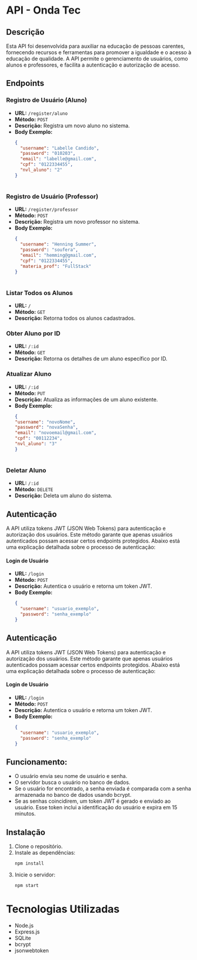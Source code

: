 # API - Onda Tec

## Descrição
Esta API foi desenvolvida para auxiliar na educação de pessoas carentes, fornecendo recursos e ferramentas para promover a igualdade e o acesso à educação de qualidade. A API permite o gerenciamento de usuários, como alunos e professores, e facilita a autenticação e autorização de acesso.

## Endpoints

### Registro de Usuário (Aluno)
- **URL:** `/register/aluno`
- **Método:** `POST`
- **Descrição:** Registra um novo aluno no sistema.
- **Body Exemplo:**
  ```json
  {
    "username": "Labelle Candido",
    "password": "010203",
    "email": "labelle@gmail.com",
    "cpf": "0122334455",
    "nvl_aluno": "2"
  }
#

  ### Registro de Usuário (Professor)
- **URL:** `/register/professor`
- **Método:** `POST`
- **Descrição:** Registra um novo professor no sistema.
- **Body Exemplo:**
  ```json
  {
    "username": "Henning Summer",
    "password": "soufera",
    "email": "hemming@gmail.com",
    "cpf": "0122334455",
    "materia_prof": "FullStack"
  }
#

### Listar Todos os Alunos
- **URL:** `/`
- **Método:** `GET`
- **Descrição:** Retorna todos os alunos cadastrados.

### Obter Aluno por ID
- **URL:** `/:id`
- **Método:** `GET`
- **Descrição:** Retorna os detalhes de um aluno específico por ID.

### Atualizar Aluno
- **URL:** `/:id`
- **Método:** `PUT`
- **Descrição:** Atualiza as informações de um aluno existente.
- **Body Exemplo:**
  ```json
  {
  "username": "novoNome",
  "password": "novaSenha",
  "email": "novoemail@gmail.com",
  "cpf": "00112234",
  "nvl_aluno": "3"
  }
# 
### Deletar Aluno
- **URL:** `/:id`
- **Método:** `DELETE`
- **Descrição:** Deleta um aluno do sistema.

## Autenticação

A API utiliza tokens JWT (JSON Web Tokens) para autenticação e autorização dos usuários. Este método garante que apenas usuários autenticados possam acessar certos endpoints protegidos. Abaixo está uma explicação detalhada sobre o processo de autenticação:

#### Login de Usuário
- **URL:** `/login`
- **Método:** `POST`
- **Descrição:** Autentica o usuário e retorna um token JWT.
- **Body Exemplo:**
  ```json
  {
    "username": "usuario_exemplo",
    "password": "senha_exemplo"
  }
## Autenticação

A API utiliza tokens JWT (JSON Web Tokens) para autenticação e autorização dos usuários. Este método garante que apenas usuários autenticados possam acessar certos endpoints protegidos. Abaixo está uma explicação detalhada sobre o processo de autenticação:

#### Login de Usuário
- **URL:** `/login`
- **Método:** `POST`
- **Descrição:** Autentica o usuário e retorna um token JWT.
- **Body Exemplo:**
  ```json
  {
    "username": "usuario_exemplo",
    "password": "senha_exemplo"
  }
## Funcionamento:
- O usuário envia seu nome de usuário e senha.
- O servidor busca o usuário no banco de dados.
- Se o usuário for encontrado, a senha enviada é comparada com a senha armazenada no banco de dados usando bcrypt.
- Se as senhas coincidirem, um token JWT é gerado e enviado ao usuário. Esse token inclui a identificação do usuário e expira em 15 minutos.

## Instalação

1. Clone o repositório.
2. Instale as dependências:
   ```sh
   npm install
   ````
3. Inicie o servidor:
   ```sh
   npm start
   ````
#
# Tecnologias Utilizadas
- Node.js
- Express.js
- SQLite
- bcrypt
- jsonwebtoken